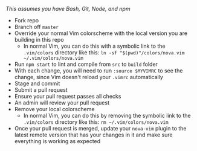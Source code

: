 _This assumes you have Bash, Git, Node, and npm_

- Fork repo
- Branch off `master`
- Override your normal Vim colorscheme with the local version you are building in this repo
  - In normal Vim, you can do this with a symbolic link to the `.vim/colors` directory like this: `ln -sf "$(pwd)"/colors/nova.vim ~/.vim/colors/nova.vim`
- Run `npm start` to lint and compile from `src` to `build` folder
- With each change, you will need to run `:source $MYVIMRC` to see the change, since Vim doesn't reload your `.vimrc` automatically
- Stage and commit
- Submit a pull request
- Ensure your pull request passes all checks
- An admin will review your pull request
- Remove your local colorscheme
  - In normal Vim, you can do this by removing the symbolic link to the `.vim/colors` directory like this: `rm ~/.vim/colors/nova.vim`
- Once your pull request is merged, update your `nova-vim` plugin to the latest remote version that has your changes in it and make sure everything is working as expected

